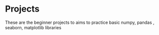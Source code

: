 # Projects
These are the  beginner projects to aims to practice basic numpy, pandas , seaborn, matplotlib libraries
